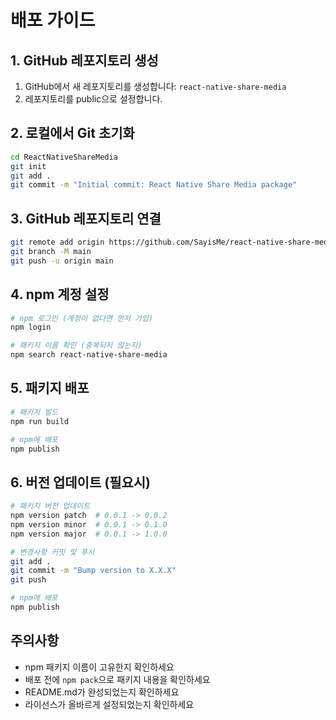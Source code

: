 # 배포 가이드

## 1. GitHub 레포지토리 생성

1. GitHub에서 새 레포지토리를 생성합니다: `react-native-share-media`
2. 레포지토리를 public으로 설정합니다.

## 2. 로컬에서 Git 초기화

```bash
cd ReactNativeShareMedia
git init
git add .
git commit -m "Initial commit: React Native Share Media package"
```

## 3. GitHub 레포지토리 연결

```bash
git remote add origin https://github.com/SayisMe/react-native-share-media.git
git branch -M main
git push -u origin main
```

## 4. npm 계정 설정

```bash
# npm 로그인 (계정이 없다면 먼저 가입)
npm login

# 패키지 이름 확인 (중복되지 않는지)
npm search react-native-share-media
```

## 5. 패키지 배포

```bash
# 패키지 빌드
npm run build

# npm에 배포
npm publish
```

## 6. 버전 업데이트 (필요시)

```bash
# 패키지 버전 업데이트
npm version patch  # 0.0.1 -> 0.0.2
npm version minor  # 0.0.1 -> 0.1.0
npm version major  # 0.0.1 -> 1.0.0

# 변경사항 커밋 및 푸시
git add .
git commit -m "Bump version to X.X.X"
git push

# npm에 배포
npm publish
```

## 주의사항

- npm 패키지 이름이 고유한지 확인하세요
- 배포 전에 `npm pack`으로 패키지 내용을 확인하세요
- README.md가 완성되었는지 확인하세요
- 라이선스가 올바르게 설정되었는지 확인하세요
